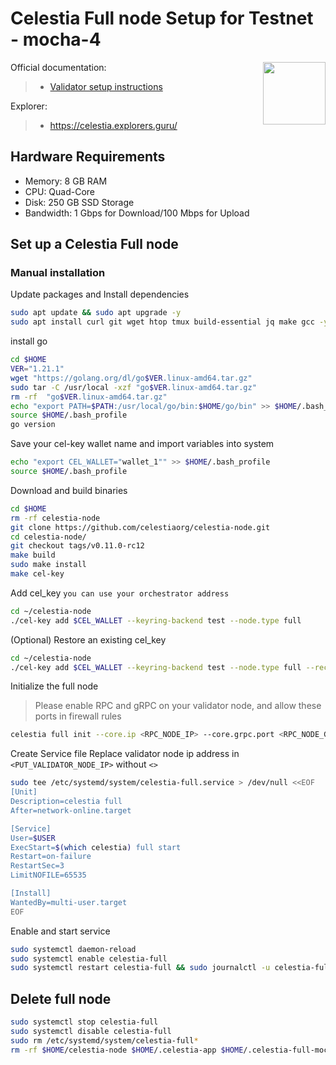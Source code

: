 <div>
<h1 align="left" style="display: flex;"> Celestia Full node Setup for Testnet - mocha-4</h1>
<img src="https://avatars.githubusercontent.com/u/54859940?s=200&v=4"  style="float: right;" width="100" height="100"></img>
</div>

Official documentation:
>- [Validator setup instructions](https://docs.celestia.org/nodes/overview/)

Explorer:
>-  https://celestia.explorers.guru/


## Hardware Requirements
 - Memory: 8 GB RAM
 - CPU: Quad-Core
 - Disk: 250 GB SSD Storage
 - Bandwidth: 1 Gbps for Download/100 Mbps for Upload

## Set up a Celestia Full node 
### Manual installation

Update packages and Install dependencies

```bash
sudo apt update && sudo apt upgrade -y
sudo apt install curl git wget htop tmux build-essential jq make gcc -y
```

install go

```bash
cd $HOME
VER="1.21.1"
wget "https://golang.org/dl/go$VER.linux-amd64.tar.gz"
sudo tar -C /usr/local -xzf "go$VER.linux-amd64.tar.gz"
rm -rf  "go$VER.linux-amd64.tar.gz"
echo "export PATH=$PATH:/usr/local/go/bin:$HOME/go/bin" >> $HOME/.bash_profile
source $HOME/.bash_profile
go version
```

Save your cel-key wallet name and import variables into system

~~~bash
echo "export CEL_WALLET="wallet_1"" >> $HOME/.bash_profile
source $HOME/.bash_profile
~~~

Download and build binaries

```bash
cd $HOME
rm -rf celestia-node
git clone https://github.com/celestiaorg/celestia-node.git
cd celestia-node/
git checkout tags/v0.11.0-rc12
make build
sudo make install
make cel-key
```

Add cel_key `you can use your orchestrator address`

~~~bash
cd ~/celestia-node
./cel-key add $CEL_WALLET --keyring-backend test --node.type full
~~~

(Optional) Restore an existing cel_key

~~~bash
cd ~/celestia-node
./cel-key add $CEL_WALLET --keyring-backend test --node.type full --recover
~~~

Initialize the full node
>Please enable RPC and gRPC on your validator node, and allow these ports in firewall rules

```bash
celestia full init --core.ip <RPC_NODE_IP> --core.grpc.port <RPC_NODE_GRPC_PORT> --core.rpc.port <RPC_NODE_RPC_PORT> --keyring.accname $CEL_WALLET
```

Create Service file
Replace validator node ip address in `<PUT_VALIDATOR_NODE_IP>` without `<>`

```bash
sudo tee /etc/systemd/system/celestia-full.service > /dev/null <<EOF
[Unit]
Description=celestia full
After=network-online.target

[Service]
User=$USER
ExecStart=$(which celestia) full start
Restart=on-failure
RestartSec=3
LimitNOFILE=65535

[Install]
WantedBy=multi-user.target
EOF
```

Enable and start service

```bash
sudo systemctl daemon-reload
sudo systemctl enable celestia-full
sudo systemctl restart celestia-full && sudo journalctl -u celestia-full -f
```

## Delete full node 

~~~bash
sudo systemctl stop celestia-full
sudo systemctl disable celestia-full
sudo rm /etc/systemd/system/celestia-full*
rm -rf $HOME/celestia-node $HOME/.celestia-app $HOME/.celestia-full-mocha
~~~
